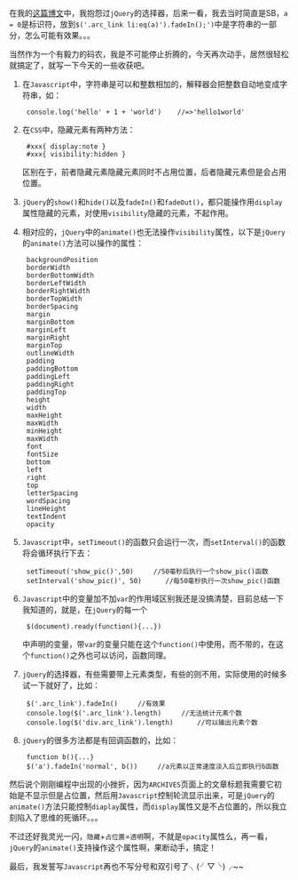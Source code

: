 在我的[这篇博文](http://tdfj.herokuapp.com/archives/2014/02*%E9%87%8D%E6%96%B0%E6%8A%98%E8%85%BEblog%E7%9A%84%E4%B8%80%E4%BA%9B%E7%A2%8E%E7%A2%8E%E5%BF%B5*20140111*Slim-Javascript-%E7%A2%8E%E7%A2%8E%E5%BF%B5)中，我抱怨过`jQuery`的选择器，后来一看，我去当时简直是SB，`a = 0`是标识符，放到`$('.arc_link li:eq(a)').fadeIn();')`中是字符串的一部分，怎么可能有效果。。。  

当然作为一个有毅力的码农，我是不可能停止折腾的，今天再次动手，居然很轻松就搞定了，就写一下今天的一些收获吧。  

1. 在`Javascript`中，字符串是可以和整数相加的，解释器会把整数自动地变成字符串，如：

        console.log('hello' + 1 + 'world')    //=>'hello1world'  
        
2. 在`CSS`中，隐藏元素有两种方法：

        #xxx{ display:note }
        #xxx{ visibility:hidden }
	
	区别在于，前者隐藏元素隐藏元素同时不占用位置，后者隐藏元素但是会占用位置。  
	
3. `jQuery`的`show()`和`hide()`以及`fadeIn()`和`fadeOut()`，都只能操作用`display`属性隐藏的元素，对使用`visibility`隐藏的元素，不起作用。  

4. 相对应的，`jQuery`中的`animate()`也无法操作`visibility`属性，以下是`jQuery`的`animate()`方法可以操作的属性：

 		backgroundPosition
    	borderWidth
    	borderBottomWidth
    	borderLeftWidth
    	borderRightWidth
    	borderTopWidth
    	borderSpacing
        margin
        marginBottom
        marginLeft
        marginRight
        marginTop
        outlineWidth
        padding
        paddingBottom
        paddingLeft
        paddingRight
        paddingTop
        height
        width
        maxHeight
        maxWidth
        minHeight
        maxWidth
        font
        fontSize
        bottom
        left
        right
        top
        letterSpacing
        wordSpacing
        lineHeight
        textIndent
        opacity  
    										
5. `Javascript`中，`setTimeout()`的函数只会运行一次，而`setInterval()`的函数将会循环执行下去：

		setTimeout('show_pic()',50)		//50毫秒后执行一个show_pic()函数
		setInterval('show_pic()', 50)	   //每50毫秒执行一次show_pic()函数
		
6. `Javascript`中的变量加不加`var`的作用域区别我还是没搞清楚，目前总结一下我知道的，就是，在`jQuery`的每一个

		$(document).ready(function(){...})
		
	中声明的变量，带`var`的变量只能在这个`function()`中使用，而不带的，在这个`function()`之外也可以访问，函数同理。
	
7. `jQuery`的选择器，有些需要带上元素类型，有些的则不用，实际使用的时候多试一下就好了，比如：  

		$('.arc_link').fadeIn()     //有效果
		console.log($('.arc_link').length)     //无法统计元素个数
		console.log($('div.arc_link').length)      //可以输出元素个数
		
8. `jQuery`的很多方法都是有回调函数的，比如：

		function b(){...}
		$('a').fadeIn('normal', b())     //a元素以正常速度淡入后立即执行b函数
	
	
然后说个刚刚编程中出现的小挫折，因为`ARCHIVES`页面上的文章标题我需要它初始是不显示但是占位置，然后用`Javascript`控制轮流显示出来，可是`jQuery`的`animate()`方法只能控制`diaplay`属性，而`display`属性又是不占位置的，所以我立刻陷入了思维的死循环。。。  

不过还好我灵光一闪，`隐藏`+`占位置`=`透明`啊，不就是`opacity`属性么，再一看，`jQuery`的`animate()`支持操作这个属性啊，果断动手，搞定！ 

最后，我发誓写`Javascript`再也不写分号和双引号了╮(╯▽╰)╭~~
